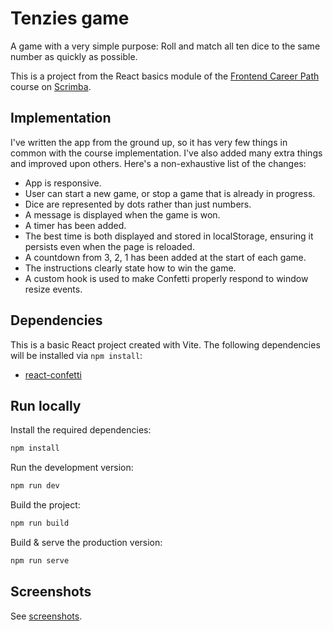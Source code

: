 # Tenzies game

A game with a very simple purpose: Roll and match all ten dice to the same number as quickly as possible.

This is a project from the React basics module of the [Frontend Career Path](https://scrimba.com/learn/frontend) course on [Scrimba](https://scrimba.com).

## Implementation

I've written the app from the ground up, so it has very few things in common with the course implementation. I've also added many extra things and improved upon others. Here's a non-exhaustive list of the changes:

* App is responsive.
* User can start a new game, or stop a game that is already in progress.
* Dice are represented by dots rather than just numbers.
* A message is displayed when the game is won.
* A timer has been added.
* The best time is both displayed and stored in localStorage, ensuring it persists even when the page is reloaded.
* A countdown from 3, 2, 1 has been added at the start of each game.
* The instructions clearly state how to win the game.
* A custom hook is used to make Confetti properly respond to window resize events.

## Dependencies

This is a basic React project created with Vite. The following dependencies will be installed via `npm install`:

* [react-confetti](https://www.npmjs.com/package/react-confetti)

## Run locally

Install the required dependencies:

```bash
npm install
```

Run the development version:

```bash
npm run dev
```

Build the project:

```bash
npm run build
```

Build & serve the production version:

```bash
npm run serve
```

## Screenshots

See [screenshots](screenshots/).
